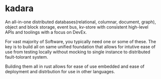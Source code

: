 # kadara
An all-in-one distributed databases(relational, columnar, document, graph), object and block storage, event bus, kv-store with consistent high-level APIs and toolings with a focus on DevEx.

For vast majority of Software, you typically need one or some of these. The key is to 
build all on same unified foundation that allows for intutive ease of use from testing
locally without mocking to single instance to distributed fault-tolorant system.

Building them all in rust allows for ease of use embedded and ease of deployment and distrbution
for use in other languages.

